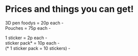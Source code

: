 # Prices and things you can get!

3D pen foodys = 20p each -<BR/> 
Pouches = 75p each -<BR/>

1 sticker = 2p each -<BR/>
sticker pack* = 10p each -<BR/>
(* 1 sticker pack = 10 stickers) -<BR/>

